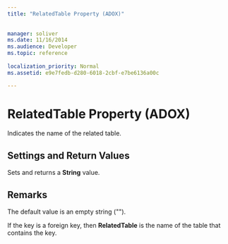```yaml
---
title: "RelatedTable Property (ADOX)"
 
 
manager: soliver
ms.date: 11/16/2014
ms.audience: Developer
ms.topic: reference
  
localization_priority: Normal
ms.assetid: e9e7fedb-d280-6018-2cbf-e7be6136a00c

---
```


# RelatedTable Property (ADOX)

Indicates the name of the related table.
  
## Settings and Return Values

Sets and returns a **String** value. 
  
## Remarks

The default value is an empty string ("").
  
If the key is a foreign key, then **RelatedTable** is the name of the table that contains the key. 
  


